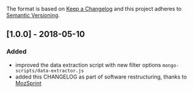 The format is based on [Keep a Changelog](http://keepachangelog.com/) and this
project adheres to [Semantic Versioning](http://semver.org/).

## [1.0.0] - 2018-05-10
### Added
- improved the data extraction script with new filter options `mongo-scripts/data-extractor.js`
- added this CHANGELOG as part of software restructuring, thanks to [MozSprint](https://github.com/mozilla/global-sprint/issues/308)

